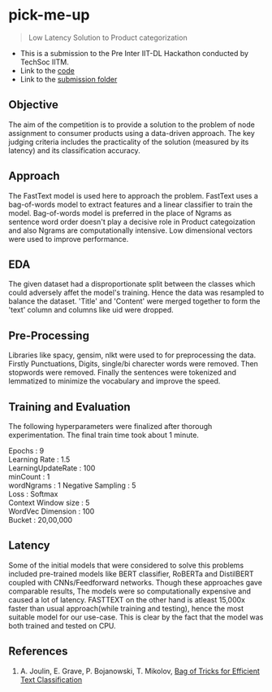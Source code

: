 # pick-me-up
> Low Latency Solution to Product categorization
* This is a submission to the Pre Inter IIT-DL Hackathon conducted by TechSoc IITM. 
* Link to the [code](https://colab.research.google.com/drive/1onBXq_Aioqe-1fYAKuSyo9rsrw1WIcFc?usp=sharing)
* Link to the [submission folder](https://drive.google.com/drive/folders/1dCZN3uUF_LRwAvk44SogGbc_GvxW-gFz?usp=sharing)
## Objective
The aim of the competition is to provide a solution to the problem of node assignment to consumer products using a data-driven approach. The key judging criteria includes the practicality of the solution (measured by its latency) and its classification accuracy.
## Approach
The FastText model is used  here to approach the problem. FastText uses a bag-of-words model to extract features and a linear classifier to train the model. Bag-of-words model is preferred in the place of Ngrams as sentence word order doesn't play a decisive role in Product categoization and also Ngrams are computationally intensive. Low dimensional vectors were used to improve performance.
## EDA
The given dataset had a disproportionate split between the classes which could adversely affet the model's training. Hence the data was resampled to balance the dataset. 'Title' and 'Content' were merged together to form the 'text' column and columns like uid were dropped.
## Pre-Processing
Libraries like spacy, gensim, nlkt were used to for preprocessing the data. Firstly Punctuations, Digits, single/bi charecter words were removed. Then stopwords were removed. Finally the sentences were tokenized and lemmatized to minimize the vocabulary and improve the speed.
## Training and Evaluation
The following hyperparameters were finalized after thorough  experimentation. The final train time took about 1 minute.

Epochs : 9\
Learning Rate : 1.5\
LearningUpdateRate : 100\
minCount : 1\
wordNgrams : 1
Negative Sampling : 5\
Loss : Softmax\
Context Window size : 5\
WordVec Dimension : 100\
Bucket : 20,00,000
## Latency
Some of the initial models that were considered to solve this problems included pre-trained models like BERT classifier, RoBERTa and DistilBERT coupled with CNNs/Feedforward networks. Though these approaches gave comparable results, The models were so computationally expensive and caused a lot of latency. FASTTEXT on the other hand is atleast 15,000x faster than usual approach(while training and testing), hence the most suitable model for our use-case. This is clear by the fact that the model was both trained and tested on CPU.
## References
1. A. Joulin, E. Grave, P. Bojanowski, T. Mikolov, [Bag of Tricks for Efficient Text Classification](https://arxiv.org/pdf/1607.01759.pdf)
